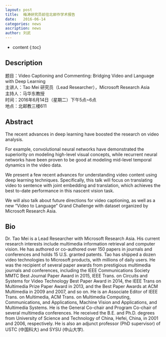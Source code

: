 ```yaml
---
layout: post
title:  梅涛研究员前往北邮作学术报告
date:   2016-06-14 
categories: news
ascription: news
author: 刘武
---
```

* content
{:toc}
## Description
题目：Video Captioning and Commenting: Bridging Video and Language with Deep Learning  
主讲人：Tao Mei 研究员（Lead Researcher），Microsoft Research Asia  
主持人：马华东教授  
时间：2016年6月14日（星期二）下午5点~6点  
地点：北邮教三楼611


## Abstract
The recent advances in deep learning have boosted the research on video analysis. 

For example, convolutional neural networks have demonstrated the superiority on modeling high-level visual concepts, while recurrent neural networks have been proven to be good at modeling mid-level temporal dynamics in the video data. 

We present a few recent advances for understanding video content using deep learning techniques. Specifically, this talk will focus on translating video to sentence with joint embedding and translation, which achieves the best to-date performance in this nascent vision task. 

We will also talk about future directions for video captioning, as well as a new “Video to Language” Grand Challenge with dataset organized by Microsoft Research Asia.

## Bio
Dr. Tao Mei is a Lead Researcher with Microsoft Research Asia. His current research interests include multimedia information retrieval and computer vision. He has authored or co-authored over 150 papers in journals and conferences and holds 15 U.S. granted patents. Tao has shipped a dozen video technologies to Microsoft products, with millions of daily users. He was the recipient of several paper awards from prestigious multimedia journals and conferences, including the IEEE Communications Society MMTC Best Journal Paper Award in 2015, IEEE Trans. on Circuits and Systems for Video Technology Best Paper Award in 2014, the IEEE Trans on Multimedia Prize Paper Award in 2013, and the Best Paper Awards at ACM Multimedia in 2009 and 2007, and so on. He is an Associate Editor of IEEE Trans. on Multimedia, ACM Trans. on Multimedia Computing, Communications, and Applications, Machine Vision and Applications, and Multimedia Systems. He is the General Co-chair and Program Co-chair of several multimedia conferences. He received the B.E. and Ph.D. degrees from University of Science and Technology of China, Hefei, China, in 2001 and 2006, respectively. He is also an adjunct professor (PhD supervisor) of USTC (中国科大) and SYSU (中山大学).